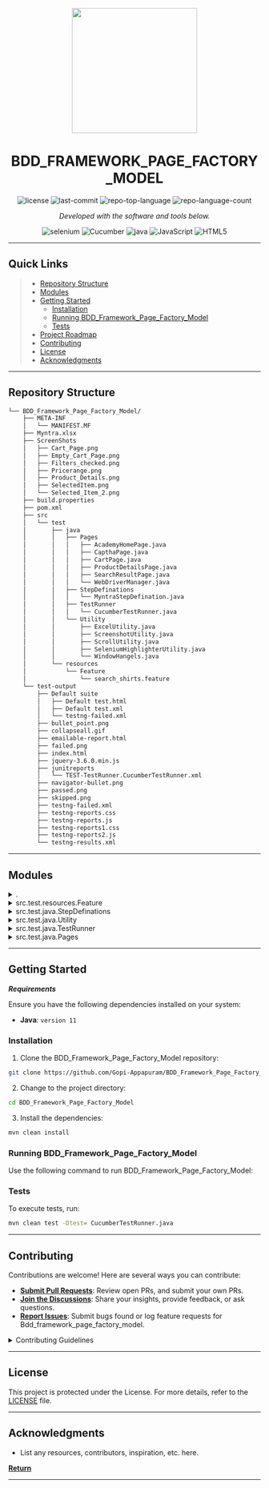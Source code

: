 <p align="center">
  <img src="https://img.shields.io/badge/cucumber-%013220.svg?style=flat&logo=cucumber&logoColor=white" width="250" />
</p>
<p align="center">
    <h1 align="center">BDD_FRAMEWORK_PAGE_FACTORY_MODEL</h1>
</p>
<p align="center">
	<img src="https://img.shields.io/github/license/Gopi-Appapuram/BDD_Framework_Page_Factory_Model.git?style=flat&color=0080ff" alt="license">
	<img src="https://img.shields.io/github/last-commit/Gopi-Appapuram/BDD_Framework_Page_Factory_Model.git?style=flat&logo=git&logoColor=white&color=0080ff" alt="last-commit">
	<img src="https://img.shields.io/github/languages/top/Gopi-Appapuram/BDD_Framework_Page_Factory_Model.git?style=flat&color=0080ff" alt="repo-top-language">
	<img src="https://img.shields.io/github/languages/count/Gopi-Appapuram/BDD_Framework_Page_Factory_Model.git?style=flat&color=0080ff" alt="repo-language-count">
<p>
<p align="center">
		<em>Developed with the software and tools below.</em>
</p>
<p align="center">
	<img src="https://img.shields.io/badge/Selinum-%90EE90.svg?style=flat&logo=selenium&logoColor=white" alt="selenium">
   	 <img src="https://img.shields.io/badge/cucumber-%013220.svg?style=flat&logo=cucumber&logoColor=white" alt="Cucumber">
	<img src="https://img.shields.io/badge/java-%23ED8B00.svg?style=flat&logo=openjdk&logoColor=white" alt="java">
	<img src="https://img.shields.io/badge/JavaScript-F7DF1E.svg?style=flat&logo=JavaScript&logoColor=black" alt="JavaScript">
	<img src="https://img.shields.io/badge/HTML5-E34F26.svg?style=flat&logo=HTML5&logoColor=white" alt="HTML5">
</p>
<hr>

##  Quick Links

> - [ Repository Structure](#repository-structure)
> - [ Modules](#modules)
> - [ Getting Started](#getting-started)
>   - [ Installation](#-installation)
>   - [ Running BDD_Framework_Page_Factory_Model](#running-BDD_Framework_Page_Factory_Model)
>   - [ Tests](#tests)
> - [ Project Roadmap](#project-roadmap)
> - [ Contributing](#contributing)
> - [ License](#license)
> - [ Acknowledgments](#acknowledgments)

---

##  Repository Structure

```sh
└── BDD_Framework_Page_Factory_Model/
    ├── META-INF
    │   └── MANIFEST.MF
    ├── Myntra.xlsx
    ├── ScreenShots
    │   ├── Cart_Page.png
    │   ├── Empty_Cart_Page.png
    │   ├── Filters_checked.png
    │   ├── Pricerange.png
    │   ├── Product_Details.png
    │   ├── SelectedItem.png
    │   └── Selected_Item_2.png
    ├── build.properties
    ├── pom.xml
    ├── src
    │   └── test
    │       ├── java
    │       │   ├── Pages
    │       │   │   ├── AcademyHomePage.java
    │       │   │   ├── CapthaPage.java
    │       │   │   ├── CartPage.java
    │       │   │   ├── ProductDetailsPage.java
    │       │   │   ├── SearchResultPage.java
    │       │   │   └── WebDriverManager.java
    │       │   ├── StepDefinations
    │       │   │   └── MyntraStepDefination.java
    │       │   ├── TestRunner
    │       │   │   └── CucumberTestRunner.java
    │       │   └── Utility
    │       │       ├── ExcelUtility.java
    │       │       ├── ScreenshotUtility.java
    │       │       ├── ScrollUtility.java
    │       │       ├── SeleniumHighlighterUtility.java
    │       │       └── WindowHangels.java
    │       └── resources
    │           └── Feature
    │               └── search_shirts.feature
    └── test-output
        ├── Default suite
        │   ├── Default test.html
        │   ├── Default test.xml
        │   └── testng-failed.xml
        ├── bullet_point.png
        ├── collapseall.gif
        ├── emailable-report.html
        ├── failed.png
        ├── index.html
        ├── jquery-3.6.0.min.js
        ├── junitreports
        │   └── TEST-TestRunner.CucumberTestRunner.xml
        ├── navigator-bullet.png
        ├── passed.png
        ├── skipped.png
        ├── testng-failed.xml
        ├── testng-reports.css
        ├── testng-reports.js
        ├── testng-reports1.css
        ├── testng-reports2.js
        └── testng-results.xml
```

---

##  Modules

<details closed><summary>.</summary>

| File                                                                                                  | Summary                             |
| ---                                                                                                   | ---                                 |
| [pom.xml](https://github.com/Gopi-Appapuram/BDD_Framework_Page_Factory_Model.git/blob/master/pom.xml) |  `pom.xml` |

</details>

<details closed><summary>src.test.resources.Feature</summary>

| File                                                                                                                                                         | Summary                                                                      |
| ---                                                                                                                                                          | ---                                                                          |
| [search_shirts.feature](https://github.com/Gopi-Appapuram/BDD_Framework_Page_Factory_Model.git/blob/master/src/test/resources/Feature/search_shirts.feature) | `src/test/resources/Feature/search_shirts.feature` |

</details>

<details closed><summary>src.test.java.StepDefinations</summary>

| File                                                                                                                                                                    | Summary                                                                             |
| ---                                                                                                                                                                     | ---                                                                                 |
| [MyntraStepDefination.java](https://github.com/Gopi-Appapuram/BDD_Framework_Page_Factory_Model.git/blob/master/src/test/java/StepDefinations/MyntraStepDefination.java) | `src/test/java/StepDefinations/MyntraStepDefination.java` |

</details>

<details closed><summary>src.test.java.Utility</summary>

| File                                                                                                                                                                        | Summary                                                                           |
| ---                                                                                                                                                                         | ---                                                                               |
| [ExcelUtility.java](https://github.com/Gopi-Appapuram/BDD_Framework_Page_Factory_Model.git/blob/master/src/test/java/Utility/ExcelUtility.java)                             | `src/test/java/Utility/ExcelUtility.java`               |
| [SeleniumHighlighterUtility.java](https://github.com/Gopi-Appapuram/BDD_Framework_Page_Factory_Model.git/blob/master/src/test/java/Utility/SeleniumHighlighterUtility.java) | `src/test/java/Utility/SeleniumHighlighterUtility.java` |
| [WindowHangels.java](https://github.com/Gopi-Appapuram/BDD_Framework_Page_Factory_Model.git/blob/master/src/test/java/Utility/WindowHangels.java)                           | `src/test/java/Utility/WindowHangels.java`              |
| [ScrollUtility.java](https://github.com/Gopi-Appapuram/BDD_Framework_Page_Factory_Model.git/blob/master/src/test/java/Utility/ScrollUtility.java)                           | `src/test/java/Utility/ScrollUtility.java`              |
| [ScreenshotUtility.java](https://github.com/Gopi-Appapuram/BDD_Framework_Page_Factory_Model.git/blob/master/src/test/java/Utility/ScreenshotUtility.java)                   | `src/test/java/Utility/ScreenshotUtility.java`          |

</details>

<details closed><summary>src.test.java.TestRunner</summary>

| File                                                                                                                                                           | Summary                                                                      |
| ---                                                                                                                                                            | ---                                                                          |
| [CucumberTestRunner.java](https://github.com/Gopi-Appapuram/BDD_Framework_Page_Factory_Model.git/blob/master/src/test/java/TestRunner/CucumberTestRunner.java) | `src/test/java/TestRunner/CucumberTestRunner.java` |

</details>

<details closed><summary>src.test.java.Pages</summary>

| File                                                                                                                                                      | Summary                                                                 |
| ---                                                                                                                                                       | ---                                                                     |
| [CapthaPage.java](https://github.com/Gopi-Appapuram/BDD_Framework_Page_Factory_Model.git/blob/master/src/test/java/Pages/CapthaPage.java)                 | `src/test/java/Pages/CapthaPage.java`         |
| [AcademyHomePage.java](https://github.com/Gopi-Appapuram/BDD_Framework_Page_Factory_Model.git/blob/master/src/test/java/Pages/AcademyHomePage.java)       | `src/test/java/Pages/AcademyHomePage.java`    |
| [SearchResultPage.java](https://github.com/Gopi-Appapuram/BDD_Framework_Page_Factory_Model.git/blob/master/src/test/java/Pages/SearchResultPage.java)     | `src/test/java/Pages/SearchResultPage.java`   |
| [ProductDetailsPage.java](https://github.com/Gopi-Appapuram/BDD_Framework_Page_Factory_Model.git/blob/master/src/test/java/Pages/ProductDetailsPage.java) | `src/test/java/Pages/ProductDetailsPage.java` |
| [CartPage.java](https://github.com/Gopi-Appapuram/BDD_Framework_Page_Factory_Model.git/blob/master/src/test/java/Pages/CartPage.java)                     | `src/test/java/Pages/CartPage.java`           |
| [WebDriverManager.java](https://github.com/Gopi-Appapuram/BDD_Framework_Page_Factory_Model.git/blob/master/src/test/java/Pages/WebDriverManager.java)     | `src/test/java/Pages/WebDriverManager.java`   |

</details>

---

##  Getting Started

***Requirements***

Ensure you have the following dependencies installed on your system:

* **Java**: `version 11`

###  Installation

1. Clone the BDD_Framework_Page_Factory_Model repository:

```sh
git clone https://github.com/Gopi-Appapuram/BDD_Framework_Page_Factory_Model.git
```

2. Change to the project directory:

```sh
cd BDD_Framework_Page_Factory_Model
```

3. Install the dependencies:

```sh
mvn clean install
```

###  Running BDD_Framework_Page_Factory_Model

Use the following command to run BDD_Framework_Page_Factory_Model:


###  Tests

To execute tests, run:

```sh
mvn clean test -Dtest= CucumberTestRunner.java
```

---


##  Contributing

Contributions are welcome! Here are several ways you can contribute:

- **[Submit Pull Requests](https://github.com/Gopi-Appapuram/BDD_Framework_Page_Factory_Model.git/blob/main/CONTRIBUTING.md)**: Review open PRs, and submit your own PRs.
- **[Join the Discussions](https://github.com/Gopi-Appapuram/BDD_Framework_Page_Factory_Model.git/discussions)**: Share your insights, provide feedback, or ask questions.
- **[Report Issues](https://github.com/Gopi-Appapuram/BDD_Framework_Page_Factory_Model.git/issues)**: Submit bugs found or log feature requests for Bdd_framework_page_factory_model.

<details closed>
    <summary>Contributing Guidelines</summary>

1. **Fork the Repository**: Start by forking the project repository to your GitHub account.
2. **Clone Locally**: Clone the forked repository to your local machine using a Git client.
   ```sh
   git clone https://github.com/Gopi-Appapuram/BDD_Framework_Page_Factory_Model.git
   ```
3. **Create a New Branch**: Always work on a new branch, giving it a descriptive name.
   ```sh
   git checkout -b new-feature-x
   ```
4. **Make Your Changes**: Develop and test your changes locally.
5. **Commit Your Changes**: Commit with a clear message describing your updates.
   ```sh
   git commit -m 'Implemented new feature x.'
   ```
6. **Push to GitHub**: Push the changes to your forked repository.
   ```sh
   git push origin new-feature-x
   ```
7. **Submit a Pull Request**: Create a PR against the original project repository. Clearly describe the changes and their motivations.

Once your PR is reviewed and approved, it will be merged into the main branch.

</details>

---

##  License

This project is protected under the License. For more details, refer to the [LICENSE](https://choosealicense.com/licenses/) file.

---

##  Acknowledgments

- List any resources, contributors, inspiration, etc. here.

[**Return**](#-quick-links)

---
